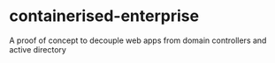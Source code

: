 # containerised-enterprise
A proof of concept to decouple web apps from domain controllers and active directory
